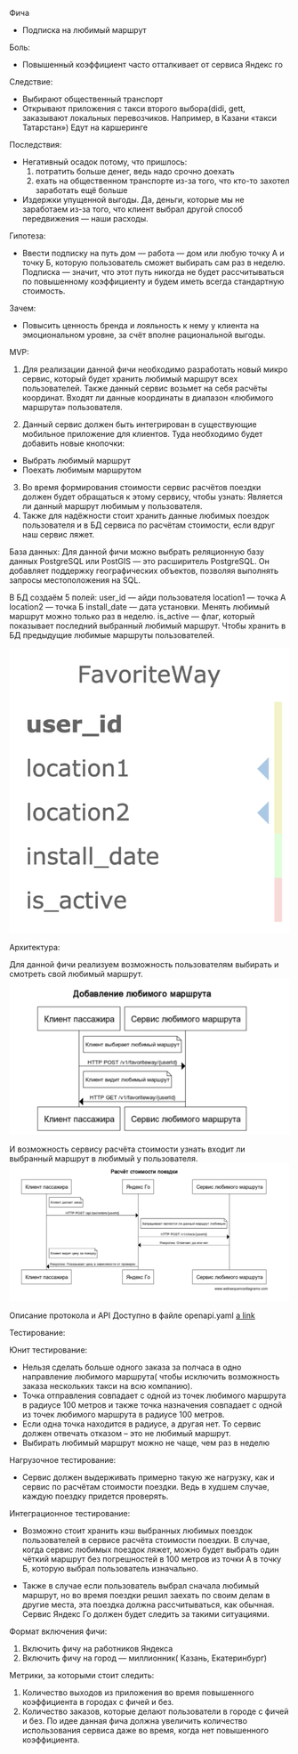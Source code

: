 Фича
- Подписка на любимый маршрут

Боль:
- Повышенный коэффициент часто отталкивает от сервиса Яндекс го

Следствие:
- Выбирают общественный транспорт
- Открывают приложения с такси второго выбора(didi, gett, заказывают локальных перевозчиков. Например, в Казани «такси Татарстан»)
Едут на каршеринге

Последствия:
- Негативный осадок потому, что пришлось:
  1. потратить больше денег, ведь надо срочно доехать
  2. ехать на общественном транспорте из-за того, что кто-то захотел заработать ещё больше
- Издержки упущенной выгоды. Да, деньги, которые мы не заработаем из-за того, что клиент выбрал другой способ передвижения — наши расходы.

Гипотеза:
- Ввести подписку на путь дом — работа — дом или любую точку А и точку Б, которую пользователь сможет выбирать сам раз в неделю. Подписка — значит, что этот путь никогда не будет рассчитываться по повышенному коэффициенту и будем иметь всегда стандартную стоимость.

Зачем:
- Повысить ценность бренда и лояльность к нему у клиента на эмоциональном уровне, за счёт вполне рациональной выгоды.

MVP:
1. Для реализации данной фичи необходимо разработать новый микро сервис, который будет хранить любимый маршрут всех пользователей.
Также данный сервис возьмет на себя расчёты координат. Входят ли данные координаты в диапазон «любимого маршрута» пользователя.

2. Данный сервис должен быть интегрирован в существующие мобильное приложение для клиентов. Туда необходимо будет добавить новые кнопочки:
- Выбрать любимый маршрут
- Поехать любимым маршрутом
3. Во время формирования стоимости сервис расчётов поездки должен будет обращаться к этому сервису, чтобы узнать: Является ли данный маршрут любимым у пользователя.
4. Также для надёжности стоит хранить данные любимых поездок пользователя и в БД сервиса по расчётам стоимости, если вдруг наш сервис ляжет.


База данных:
Для данной фичи можно выбрать реляционную базу данных PostgreSQL или PostGIS — это расширитель PostgreSQL. Он добавляет поддержку географических объектов, позволяя выполнять запросы местоположения на SQL.

В БД создаём 5 полей:
user_id — айди пользователя
location1 — точка А
location2 — точка Б
install_date — дата установки. Менять любимый маршрут можно только раз в неделю.
is_active — флаг, который показывает последний выбранный любимый маршрут. Чтобы хранить в БД предыдущие любимые маршруты пользователей.

![ScreenShot](https://github.com/YaBackSchool2021/homework1/blob/filipp/bashir-filipp/screenshots/table.png)


Архитектура:

Для данной фичи реализуем возможность пользователям выбирать и смотреть свой любимый маршрут.
![ScreenShot](https://github.com/YaBackSchool2021/homework1/blob/filipp/bashir-filipp/screenshots/add_favoriteway.png)

И возможность сервису расчёта стоимости узнать входит ли выбранный маршрут в любимый у пользователя.
![ScreenShot](https://github.com/YaBackSchool2021/homework1/blob/filipp/bashir-filipp/screenshots/check_favoriteway.png)

Описание протокола и API
Доступно в файле openapi.yaml
[a link](https://github.com/YaBackSchool2021/homework1/blob/filipp/bashir-filipp/openapi.yaml)

Тестирование:

Юнит тестирование:
- Нельзя сделать больше одного заказа за полчаса в одно направление любимого маршрута( чтобы исключить возможность заказа нескольких такси на всю компанию).
- Точка отправления совпадает с одной из точек любимого маршрута в радиусе 100 метров и также точка назначения совпадает с одной из точек любимого маршрута в радиусе 100 метров.
- Если одна точка находится в радиусе, а другая нет. То сервис должен отвечать отказом – это не любимый маршрут.
- Выбирать любимый маршрут можно не чаще, чем раз в неделю

Нагрузочное тестирование:
- Сервис должен выдерживать примерно такую же нагрузку, как и сервис по расчётам стоимости поездки. Ведь в худшем случае, каждую поездку придется проверять.

Интеграционное тестирование:
- Возможно стоит хранить кэш выбранных любимых поездок пользователей в сервисе расчёта стоимости поездки. В случае, когда сервис любимых поездок ляжет, можно будет выбрать один чёткий маршрут без погрешностей в 100 метров из точки А в точку Б, которую выбрал пользователь изначально.

- Также в случае если пользователь выбрал сначала любимый маршрут, но во время поездки решил заехать по своим делам в другие места, эта поездка должна рассчитываться, как обычная. Сервис Яндекс Го должен будет следить за такими ситуациями.

Формат включения фичи:
1. Включить фичу на работников Яндекса
2. Включить фичу на город — миллионник( Казань, Екатеринбург)

Метрики, за которыми стоит следить:
1. Количество выходов из приложения во время повышенного коэффициента в городах с фичей и без.
2. Количество заказов, которые делают пользователи в городе с фичей и без. По идее данная фича должна увеличить количество использования сервиса даже во время, когда нет повышенного коэффициента.
